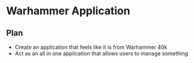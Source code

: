 # Warhammer Application

## Plan
- Create an application that feels like it is from Warhammer 40k
- Act as an all in one application that allows users to manage something
